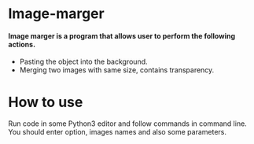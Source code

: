 # Image-marger

#### Image marger is a program that allows user to perform the following actions.
<ul>
<li>Pasting the object into the background.</li>
<li>Merging two images with same size, contains transparency.</li>
</ul>

# How to use

Run code in some Python3 editor and follow commands in command line. You should enter option, images names and also some parameters.
